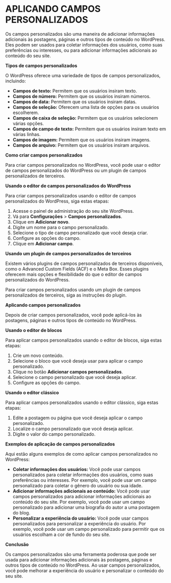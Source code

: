 # APLICANDO CAMPOS PERSONALIZADOS
Os campos personalizados são uma maneira de adicionar informações adicionais às postagens, páginas e outros tipos de conteúdo no WordPress. Eles podem ser usados para coletar informações dos usuários, como suas preferências ou interesses, ou para adicionar informações adicionais ao conteúdo do seu site.

**Tipos de campos personalizados**

O WordPress oferece uma variedade de tipos de campos personalizados, incluindo:

* **Campos de texto:** Permitem que os usuários insiram texto.
* **Campos de número:** Permitem que os usuários insiram números.
* **Campos de data:** Permitem que os usuários insiram datas.
* **Campos de seleção:** Oferecem uma lista de opções para os usuários escolherem.
* **Campos de caixa de seleção:** Permitem que os usuários selecionem várias opções.
* **Campos de campo de texto:** Permitem que os usuários insiram texto em várias linhas.
* **Campos de imagem:** Permitem que os usuários insiram imagens.
* **Campos de arquivo:** Permitem que os usuários insiram arquivos.

**Como criar campos personalizados**

Para criar campos personalizados no WordPress, você pode usar o editor de campos personalizados do WordPress ou um plugin de campos personalizados de terceiros.

**Usando o editor de campos personalizados do WordPress**

Para criar campos personalizados usando o editor de campos personalizados do WordPress, siga estas etapas:

1. Acesse o painel de administração do seu site WordPress.
2. Vá para **Configurações** > **Campos personalizados**.
3. Clique em **Adicionar novo**.
4. Digite um nome para o campo personalizado.
5. Selecione o tipo de campo personalizado que você deseja criar.
6. Configure as opções do campo.
7. Clique em **Adicionar campo**.

**Usando um plugin de campos personalizados de terceiros**

Existem vários plugins de campos personalizados de terceiros disponíveis, como o Advanced Custom Fields (ACF) e o Meta Box. Esses plugins oferecem mais opções e flexibilidade do que o editor de campos personalizados do WordPress.

Para criar campos personalizados usando um plugin de campos personalizados de terceiros, siga as instruções do plugin.

**Aplicando campos personalizados**

Depois de criar campos personalizados, você pode aplicá-los às postagens, páginas e outros tipos de conteúdo no WordPress.

**Usando o editor de blocos**

Para aplicar campos personalizados usando o editor de blocos, siga estas etapas:

1. Crie um novo conteúdo.
2. Selecione o bloco que você deseja usar para aplicar o campo personalizado.
3. Clique no botão **Adicionar campos personalizados**.
4. Selecione o campo personalizado que você deseja aplicar.
5. Configure as opções do campo.

**Usando o editor clássico**

Para aplicar campos personalizados usando o editor clássico, siga estas etapas:

1. Edite a postagem ou página que você deseja aplicar o campo personalizado.
2. Localize o campo personalizado que você deseja aplicar.
3. Digite o valor do campo personalizado.

**Exemplos de aplicação de campos personalizados**

Aqui estão alguns exemplos de como aplicar campos personalizados no WordPress:

* **Coletar informações dos usuários:** Você pode usar campos personalizados para coletar informações dos usuários, como suas preferências ou interesses. Por exemplo, você pode usar um campo personalizado para coletar o gênero do usuário ou sua idade.
* **Adicionar informações adicionais ao conteúdo:** Você pode usar campos personalizados para adicionar informações adicionais ao conteúdo do seu site. Por exemplo, você pode usar um campo personalizado para adicionar uma biografia do autor a uma postagem do blog.
* **Personalizar a experiência do usuário:** Você pode usar campos personalizados para personalizar a experiência do usuário. Por exemplo, você pode usar um campo personalizado para permitir que os usuários escolham a cor de fundo do seu site.

**Conclusão**

Os campos personalizados são uma ferramenta poderosa que pode ser usada para adicionar informações adicionais às postagens, páginas e outros tipos de conteúdo no WordPress. Ao usar campos personalizados, você pode melhorar a experiência do usuário e personalizar o conteúdo do seu site.
